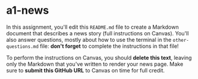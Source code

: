 # a1-news

In this assignment, you'll edit this `README.md` file to create a Markdown document that describes a news story (full instructions on Canvas). You'll also answer questions, mostly about how to use the terminal in the `other-questions.md` file: **don't forget** to complete the instructions in that file!

To perform the instructions on Canvas, you should **delete this text**, leaving only the Markdown that you've written to render your news page. Make sure to **submit this GitHub URL** to Canvas on time for full credit.
